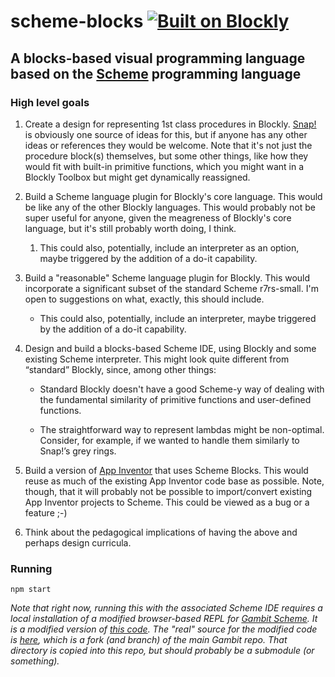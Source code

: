 # scheme-blocks [![Built on Blockly](https://tinyurl.com/built-on-blockly)](https://github.com/google/blockly)
## A blocks-based visual programming language based on the [Scheme](https://en.wikipedia.org/wiki/Scheme_(programming_language)) programming language

### High level goals

1. Create a design for representing 1st class procedures in Blockly.  [Snap!](https://snap.berkeley.edu/) is obviously one source of ideas for this, but if anyone has any other ideas or references they would be welcome.  Note that it's not just the procedure block(s) themselves, but some other things, like how they would fit with built-in primitive functions, which you might want in a Blockly Toolbox but might get dynamically reassigned.

2. Build a Scheme language plugin for Blockly's core language.  This would be like any of the other Blockly languages.  This would probably not be super useful for anyone, given the meagreness of Blockly's core language, but it's still probably worth doing, I think.

   1. This could also, potentially, include an interpreter as an option, maybe triggered by the addition of a do-it capability.

3. Build a "reasonable" Scheme language plugin for Blockly.  This would incorporate a significant subset of the standard Scheme r7rs-small.  I'm open to suggestions on what, exactly, this should include.

   * This could also, potentially, include an interpreter, maybe triggered by the addition of a do-it capability.

4. Design and build a blocks-based Scheme IDE, using Blockly and some existing Scheme interpreter.  This might look quite different from “standard” Blockly, since, among other things:

   * Standard Blockly doesn't have a good Scheme-y way of  dealing with the fundamental similarity of primitive functions and user-defined functions.
   
   * The straightforward way to represent lambdas might be non-optimal.  Consider, for example, if we wanted to handle them similarly to Snap!’s grey rings.

5. Build a version of [App Inventor](https://appinventor.mit.edu) that uses Scheme Blocks.  This would reuse as much of the existing App Inventor code base as possible.  Note, though, that it will probably not be possible to import/convert existing App Inventor projects to Scheme. This could be viewed as a bug or a feature ;-)

6. Think about the pedagogical implications of having the above and perhaps design curricula.

### Running

```
npm start
```

_Note that right now, running this with the associated Scheme IDE requires a local installation of
a modified browser-based REPL for [Gambit Scheme](https://gambitscheme.org/).  It is a modified version of [this code](https://github.com/gambit/gambit/tree/master/contrib/try).
The "real" source for the modified code is [here](https://github.com/mark-friedman/gambit/tree/scheme-blocks-changes/contrib/try),
which is a fork (and branch) of the main Gambit repo.  That directory is copied into this repo, but should probably be
a submodule (or something)._
